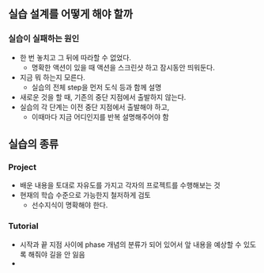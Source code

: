 ## 실습 설계를 어떻게 해야 할까

### 실습이 실패하는 원인

- 한 번 놓치고 그 뒤에 따라할 수 없었다.
	- 명확한 액션이 있을 때 액션을 스크린샷 하고 잠시동안 띄워둔다.
- 지금 뭐 하는지 모른다. 
	- 실습의 전체 step을 먼저 도식 등과 함께 설명
- 새로운 것을 할 때, 기존의 중단 지점에서 출발하지 않는다.
- 실습의 각 단계는 이전 중단 지점에서 출발해야 하고,
	- 이때마다 지금 어디인지를 반복 설명해주어야 함

## 실습의 종류

### Project

- 배운 내용을 토대로 자유도를 가지고 각자의 프로젝트를 수행해보는 것
- 현재의 학습 수준으로 가능한지 철저하게 검토
	- 선수지식이 명확해야 한다.

### Tutorial

- 시작과 끝 지점 사이에 phase 개념의 분류가 되어 있어서 앞 내용을 예상할 수 있도록 해줘야 길을 안 잃음
- 